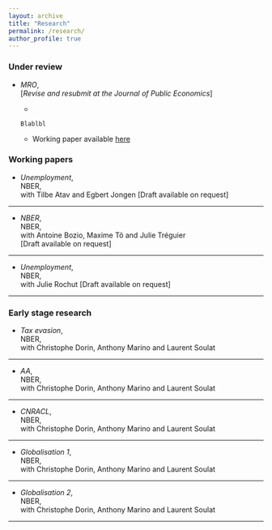 ```yaml
---
layout: archive
title: "Research"
permalink: /research/
author_profile: true
---
```



### Under review

- *MRO*,  
[*Revise and resubmit at the Journal of Public Economics*]

    -  
    ```
    Blablbl
    ```
    - Working paper available [here](http://simonrabate.github.io/files/cv_en.pdf)


### Working papers

- *Unemployment*,  
NBER,   
with Tilbe Atav and Egbert Jongen
[Draft available on request]

___

- *NBER*,  
NBER,   
with Antoine Bozio, Maxime Tô and Julie Tréguier  
[Draft available on request]


___

- *Unemployment*,  
NBER,   
with Julie Rochut
[Draft available on request]


___


### Early stage research

- *Tax evasion*,  
NBER,   
with Christophe Dorin, Anthony Marino and Laurent Soulat
___

- *AA*,  
NBER,   
with Christophe Dorin, Anthony Marino and Laurent Soulat
___

- *CNRACL*,  
NBER,   
with Christophe Dorin, Anthony Marino and Laurent Soulat
___

- *Globalisation 1*,  
NBER,   
with Christophe Dorin, Anthony Marino and Laurent Soulat
___

- *Globalisation 2*,  
NBER,   
with Christophe Dorin, Anthony Marino and Laurent Soulat
___

